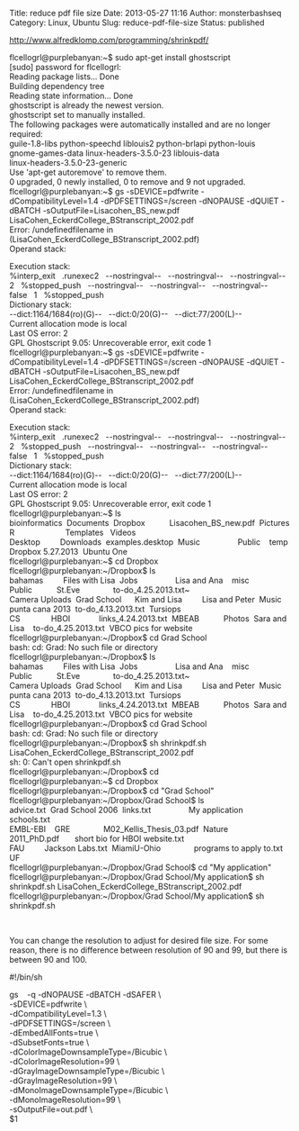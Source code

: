 Title: reduce pdf file size
Date: 2013-05-27 11:16
Author: monsterbashseq
Category: Linux, Ubuntu
Slug: reduce-pdf-file-size
Status: published

http://www.alfredklomp.com/programming/shrinkpdf/

flcellogrl@purplebanyan:\~\$ sudo apt-get install ghostscript  
\[sudo\] password for flcellogrl:  
Reading package lists... Done  
Building dependency tree  
Reading state information... Done  
ghostscript is already the newest version.  
ghostscript set to manually installed.  
The following packages were automatically installed and are no longer
required:  
guile-1.8-libs python-speechd liblouis2 python-brlapi python-louis  
gnome-games-data linux-headers-3.5.0-23 liblouis-data  
linux-headers-3.5.0-23-generic  
Use 'apt-get autoremove' to remove them.  
0 upgraded, 0 newly installed, 0 to remove and 9 not upgraded.  
flcellogrl@purplebanyan:\~\$ gs -sDEVICE=pdfwrite
-dCompatibilityLevel=1.4 -dPDFSETTINGS=/screen -dNOPAUSE -dQUIET -dBATCH
-sOutputFile=Lisacohen\_BS\_new.pdf
LisaCohen\_EckerdCollege\_BStranscript\_2002.pdf  
Error: /undefinedfilename in
(LisaCohen\_EckerdCollege\_BStranscript\_2002.pdf)  
Operand stack:

Execution stack:  
%interp\_exit   .runexec2   --nostringval--   --nostringval--  
--nostringval--   2   %stopped\_push   --nostringval--  
--nostringval--   --nostringval--   false   1   %stopped\_push  
Dictionary stack:  
--dict:1164/1684(ro)(G)--   --dict:0/20(G)--   --dict:77/200(L)--  
Current allocation mode is local  
Last OS error: 2  
GPL Ghostscript 9.05: Unrecoverable error, exit code 1  
flcellogrl@purplebanyan:\~\$ gs -sDEVICE=pdfwrite
-dCompatibilityLevel=1.4 -dPDFSETTINGS=/screen -dNOPAUSE -dQUIET -dBATCH
-sOutputFile=Lisacohen\_BS\_new.pdf
LisaCohen\_EckerdCollege\_BStranscript\_2002.pdf  
Error: /undefinedfilename in
(LisaCohen\_EckerdCollege\_BStranscript\_2002.pdf)  
Operand stack:

Execution stack:  
%interp\_exit   .runexec2   --nostringval--   --nostringval--  
--nostringval--   2   %stopped\_push   --nostringval--  
--nostringval--   --nostringval--   false   1   %stopped\_push  
Dictionary stack:  
--dict:1164/1684(ro)(G)--   --dict:0/20(G)--   --dict:77/200(L)--  
Current allocation mode is local  
Last OS error: 2  
GPL Ghostscript 9.05: Unrecoverable error, exit code 1  
flcellogrl@purplebanyan:\~\$ ls  
bioinformatics  Documents  Dropbox           Lisacohen\_BS\_new.pdf 
Pictures  R                       Templates   Videos  
Desktop         Downloads  examples.desktop  Music                
Public    temp Dropbox 5.27.2013  Ubuntu One  
flcellogrl@purplebanyan:\~\$ cd Dropbox  
flcellogrl@purplebanyan:\~/Dropbox\$ ls  
bahamas         Files with Lisa  Jobs                 Lisa and Ana   
misc    Public           St.Eve               to-do\_4.25.2013.txt\~  
Camera Uploads  Grad School      Kim and Lisa         Lisa and Peter 
Music   punta cana 2013  to-do\_4.13.2013.txt  Tursiops  
CS              HBOI             links\_4.24.2013.txt  MBEAB          
Photos  Sara and Lisa    to-do\_4.25.2013.txt  VBCO pics for website  
flcellogrl@purplebanyan:\~/Dropbox\$ cd Grad School  
bash: cd: Grad: No such file or directory  
flcellogrl@purplebanyan:\~/Dropbox\$ ls  
bahamas         Files with Lisa  Jobs                 Lisa and Ana   
misc    Public           St.Eve               to-do\_4.25.2013.txt\~  
Camera Uploads  Grad School      Kim and Lisa         Lisa and Peter 
Music   punta cana 2013  to-do\_4.13.2013.txt  Tursiops  
CS              HBOI             links\_4.24.2013.txt  MBEAB          
Photos  Sara and Lisa    to-do\_4.25.2013.txt  VBCO pics for website  
flcellogrl@purplebanyan:\~/Dropbox\$ cd Grad School  
bash: cd: Grad: No such file or directory  
flcellogrl@purplebanyan:\~/Dropbox\$ sh shrinkpdf.sh
LisaCohen\_EckerdCollege\_BStranscript\_2002.pdf  
sh: 0: Can't open shrinkpdf.sh  
flcellogrl@purplebanyan:\~/Dropbox\$ cd  
flcellogrl@purplebanyan:\~\$ cd Dropbox  
flcellogrl@purplebanyan:\~/Dropbox\$ cd "Grad School"  
flcellogrl@purplebanyan:\~/Dropbox/Grad School\$ ls  
advice.txt  Grad School 2006  links.txt                 My
application            schools.txt  
EMBL-EBI    GRE               M02\_Kellis\_Thesis\_03.pdf  Nature
2011\_PhD.pdf       short bio for HBOI website.txt  
FAU         Jackson Labs.txt  MiamiU-Ohio               programs to
apply to.txt  UF  
flcellogrl@purplebanyan:\~/Dropbox/Grad School\$ cd "My application"  
flcellogrl@purplebanyan:\~/Dropbox/Grad School/My application\$ sh
shrinkpdf.sh LisaCohen\_EckerdCollege\_BStranscript\_2002.pdf  
flcellogrl@purplebanyan:\~/Dropbox/Grad School/My application\$ sh
shrinkpdf.sh

 

You can change the resolution to adjust for desired file size. For some
reason, there is no difference between resolution of 90 and 99, but
there is between 90 and 100.

\#!/bin/sh

gs    -q -dNOPAUSE -dBATCH -dSAFER \\  
-sDEVICE=pdfwrite \\  
-dCompatibilityLevel=1.3 \\  
-dPDFSETTINGS=/screen \\  
-dEmbedAllFonts=true \\  
-dSubsetFonts=true \\  
-dColorImageDownsampleType=/Bicubic \\  
-dColorImageResolution=99 \\  
-dGrayImageDownsampleType=/Bicubic \\  
-dGrayImageResolution=99 \\  
-dMonoImageDownsampleType=/Bicubic \\  
-dMonoImageResolution=99 \\  
-sOutputFile=out.pdf \\  
\$1

 

 
